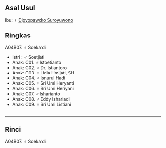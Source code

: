 ## Asal Usul

Ibu: ♀ [Djoyopawoko Suroyuwono][up] 

## Ringkas

A04B07. ♀ Soekardi
	<br/>

*	Istri : ♂ Soetjiati
	<br/>
*	Anak: C01. ♂ Istoetianto
*	Anak: C02. ♂ Dr. Istiantoro
*	Anak: C03. ♀ Lidia Umijati, SH
*	Anak: C04. ♂ Isnurul Hadi
*	Anak: C05. ♀ Sri Umi Heryanti
*	Anak: C06. ♀ Sri Umi Heriyani
*	Anak: C07. ♂ Isharianto
*	Anak: C08. ♂ Eddy Ishariadi
*	Anak: C09. ♀ Sri Umi Listiani
	<br/><br/>

-- -- --

## Rinci

A04B07. ♀ Soekardi
	<br/>

[up]: https://github.com/epsi-rns/gitodipuro/blob/master/tree/A04.md
